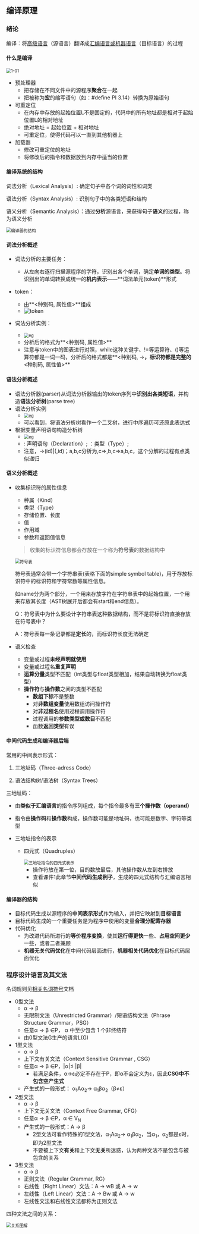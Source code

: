 ## 编译原理

### 绪论

编译：将<u>高级语言</u>（源语言）翻译成<u>汇编语言或机器语言</u>（目标语言）的过程

#### 什么是编译

<img src="../img/1-01.png" alt="1-01" style="zoom:80%;" />



+ 预处理器
  - 把存储在不同文件中的源程序**聚合**在一起
  - 把被称为**宏**的缩写语句（如：#define PI 3.14）转换为原始语句
+ 可重定位
  - 在内存中存放的起始位置L不是固定的，代码中的所有地址都是相对于起始位置L的相对地址
  - 绝对地址 = 起始位置 + 相对地址
  - 可重定位，使得代码可以一直到其他机器上
+ 加载器
  - 修改可重定位的地址
  - 将修改后的指令和数据放到内存中适当的位置

#### 编译系统的结构

词法分析（Lexical Analysis）:  确定句子中各个词的词性和词类

语法分析（Syntax Analysis）:  识别句子中的各类短语和结构

语义分析（Semantic Analysis）：通过**分析**源语言，来获得句子**语义**的过程，称为语义分析

<img src="../img/1-02.png" alt="编译器的结构" style="zoom:80%;" />

#### 词法分析概述

+ 词法分析的主要任务：
  - 从左向右逐行扫描源程序的字符，识别出各个单词，确定**单词的类型**。将识别出的单词转换成统一的**机内表示**——**词法单元(token)**形式
+ token：
  - 由**<种别码, 属性值>**组成
  - ![token](../img/1-03.png)

+ 词法分析实例：
  - <img src="../img/1-04.png" alt="eg" style="zoom:80%;" />
  - 分析后的格式为**<种别码, 属性值>**
  - 注意与token中的图表进行对照，while这种关键字、!=等运算符、()等运算符都是一词一码，分析后的格式都是**<种别码, ->**，标识符都是完整的**<种别码, 属性值>**

#### 语法分析概述

+ 语法分析器(parser)从词法分析器输出的token序列中**识别出各类短语**，并构造**语法分析树**(parse tree)
+ 语法分析实例
  - <img src="../img/1-05.png" alt="eg" style="zoom:80%;" />
  - 可以看到，将语法分析树看作一个二叉树，进行中序遍历可还原此表达式
+ 根据变量声明语句构造分析树
  - <img src="../img/1-06.png" alt="eg" style="zoom:80%;" />
  - <D>:  声明语句（Declaration）;   <T>：类型（Type）;  
  - 注意<IDS>，<IDS>->(id)|(<IDS>,id)；a,b,c分析为<IDS>,c=><IDS>,b,c=>a,b,c，这个分解的过程有点类似递归

#### 语义分析概述

+ 收集标识符的属性信息

  - 种属（Kind）
  - 类型（Type）
  - 存储位置、长度
  - 值
  - 作用域
  - 参数和返回值信息

  > 收集的标识符信息都会存放在一个称为**符号表**的数据结构中

  <img src="../img/1-07.png" alt="符号表" style="zoom:80%;" />

  符号表通常会带一个字符串表(表格下面的simple symbol table)，用于存放标识符中的标识符和字符常数等属性信息。

  如name分为两个部分，一个用来存放字符在字符串表中的起始位置，一个用来存放其长度（AST树展开后都会有start和end信息）。

  Q：符号表中为什么要设计字符串表这种数据结构，而不是将标识符直接存放在符号表中？

  A：符号表每一条记录都是**定长**的，而标识符长度无法确定

+ 语义检查

  - 变量或过程**未经声明就使用**
  - 变量或过程名**重复声明**
  - **运算分量**类型不匹配（int类型与float类型相加，结果自动转换为float类型）
  - **操作符**与**操作数**之间的类型不匹配
    * **数组下标**不是整数
    * 对**非数组变量**使用数组访问操作符
    * 对**非过程名**使用过程调用操作符
    * 过程调用的**参数类型或数目**不匹配
    * 函数**返回类型**有误

#### 中间代码生成和编译器后端

常用的中间表示形式：

1. 三地址码（Three-adress Code）	

2. 语法结构树/语法树（Syntax Trees）

三地址码：

- 由**类似于汇编语言**的指令序列组成，每个指令最多有**三个操作数（operand）**

- 指令由**操作码**和**操作数**构成，操作数可能是地址码，也可能是数字、字符等类型

- 三地址指令的表示

  - 四元式（Quadruples）

    <img src="../img/1-08.png" alt="三地址指令的四元式表示" style="zoom:80%;" />

    * 操作符放在第一位，目的数放最后，其他操作数从左到右排放
    * 查看课件1此章节**中间代码生成例子**，生成的四元式结构与汇编语言相似

#### 编译器的结构

+ 目标代码生成以源程序的**中间表示形式**作为输入，并把它映射到**目标语言**
+ 目标代码生成的一个重要任务是为程序中使用的变量**合理分配寄存器**
+ 代码优化
  - 为改进代码所进行的**等价程序变换**，使其**运行得更快**一些、**占用空间更少**一些，或者二者兼顾
  - **机器无关代码优化**在中间代码层面进行，**机器相关代码优化**在目标代码层面优化



### 程序设计语言及其文法

名词规则见[相关名词符号](./相关名词符号.md)文档

+ 0型文法
  - α → β
  - 无限制文法（Unrestricted Grammar）/短语结构文法（Phrase Structure Grammar，PSG）
  - 任意α → β ∈P， α 中至少包含 1 个非终结符
  - 由0型文法G生产的语言L(G)
+ 1型文法
  - α → β
  - 上下文有关文法（Context Sensitive Grammar , CSG）
  - 任意α → β ∈P，|α|≤ |β|
    * 若满足条件，α→ε必定不存在于P，即α不会定义为ε，因此**CSG中不包含空产生式**
  - 产生式的一般形式： α<sub>1</sub>Aα<sub>2</sub>→ α<sub>1</sub>βα<sub>2</sub>（β≠ε）
+ 2型文法
  - α → β
  - 上下文无关文法（Context Free Grammar, CFG）
  - 任意α → β ∈P，α ∈ V<sub>N</sub>
  - 产生式的一般形式：A → β
    * 2型文法可看作特殊的1型文法，α<sub>1</sub>Aα<sub>2</sub>→ α<sub>1</sub>βα<sub>2</sub>，当α<sub>1</sub>，α<sub>2</sub>都是ε时，即为2型文法
    * 不要被上下文**有关**和上下文**无关**所迷惑，认为两种文法不是包含与被包含的关系
+ 3型文法
  - α → β
  - 正则文法（Regular Grammar, RG）
  - 右线性（Right Linear）文法：A → wB 或 A → w
  - 左线性（Left Linear）文法：A → Bw 或 A → w
  - 左线性文法和右线性文法都称为正则文法

四种文法之间的关系：

<img src="../img/2-01.png" alt="关系图解" style="zoom:80%;" />